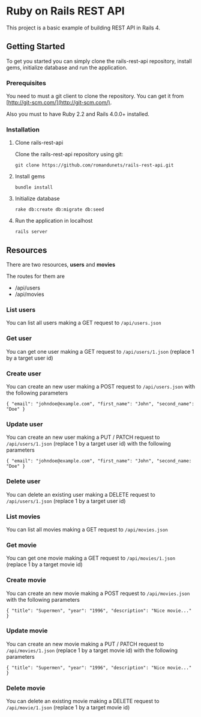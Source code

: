 # Ruby on Rails REST API

This project is a basic example of building REST API in Rails 4.

## Getting Started

To get you started you can simply clone the rails-rest-api repository, install gems, initialize database and run the application.

### Prerequisites

You need to must a git client to clone the repository. You can get it from [http://git-scm.com/](http://git-scm.com/).

Also you must to have Ruby 2.2 and Rails 4.0.0+ installed.

### Installation

1. Clone rails-rest-api

    Clone the rails-rest-api repository using git:

    ```
    git clone https://github.com/romandunets/rails-rest-api.git
    ```

1. Install gems
    ```
    bundle install
    ```

1. Initialize database
    ```
    rake db:create db:migrate db:seed
    ```

1. Run the application in localhost
    ```
    rails server
    ```

## Resources
There are two resources, **users** and **movies**

The routes for them are

- /api/users
- /api/movies

### List users
You can list all users making a GET request to ```/api/users.json```

### Get user
You can get one user making a GET request to ```/api/users/1.json``` (replace 1 by a target user id)

### Create user
You can create an new user making a POST request to ```/api/users.json``` with the following parameters
```
{ "email": "johndoe@example.com", "first_name": "John", "second_name": "Doe" }
```

### Update user
You can create an new user making a PUT / PATCH request to ```/api/users/1.json``` (replace 1 by a target user id) with the following parameters
```
{ "email": "johndoe@example.com", "first_name": "John", "second_name: "Doe" }
```

### Delete user
You can delete an existing user making a DELETE request to ```/api/users/1.json``` (replace 1 by a target user id)

### List movies
You can list all movies making a GET request to ```/api/movies.json```

### Get movie
You can get one movie making a GET request to ```/api/movies/1.json``` (replace 1 by a target movie id)

### Create movie
You can create an new movie making a POST request to ```/api/movies.json``` with the following parameters
```
{ "title": "Supermen", "year": "1996", "description": "Nice movie..." }
```

### Update movie
You can create an new movie making a PUT / PATCH request to ```/api/movies/1.json``` (replace 1 by a target movie id) with the following parameters
```
{ "title": "Supermen", "year": "1996", "description": "Nice movie..." }
```

### Delete movie
You can delete an existing movie making a DELETE request to ```/api/movie/1.json``` (replace 1 by a target movie id)
